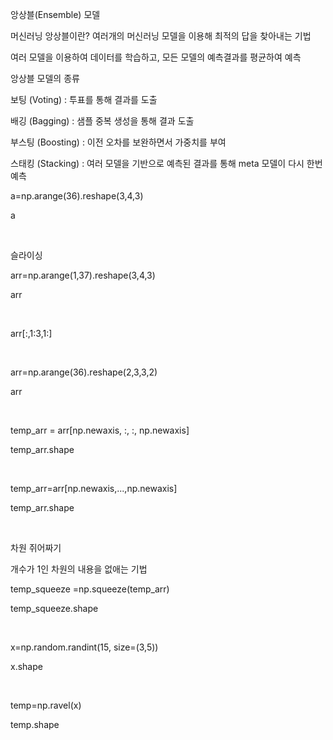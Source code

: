 앙상블(Ensemble) 모델

머신러닝 앙상블이란? 여러개의 머신러닝 모델을 이용해 최적의 답을 찾아내는 기법

여러 모델을 이용하여 데이터를 학습하고, 모든 모델의 예측결과를 평균하여 예측

앙상블 모델의 종류

보팅 (Voting) : 투표를 통해 결과를 도출

배깅 (Bagging) : 샘플 중복 생성을 통해 결과 도출

부스팅 (Boosting) : 이전 오차를 보완하면서 가중치를 부여

스태킹 (Stacking) : 여러 모델을 기반으로 예측된 결과를 통해 meta 모델이 다시 한번 예측

a=np.arange(36).reshape(3,4,3)

a

​

슬라이싱

arr=np.arange(1,37).reshape(3,4,3)

arr

​

arr[:,1:3,1:]

​

arr=np.arange(36).reshape(2,3,3,2)

arr

​

temp_arr = arr[np.newaxis, :, :, np.newaxis]

temp_arr.shape

​

temp_arr=arr[np.newaxis,...,np.newaxis]

temp_arr.shape

​

차원 쥐어짜기

개수가 1인 차원의 내용을 없애는 기법

temp_squeeze =np.squeeze(temp_arr)

temp_squeeze.shape

​

x=np.random.randint(15, size=(3,5))

x.shape

​

temp=np.ravel(x)

temp.shape
